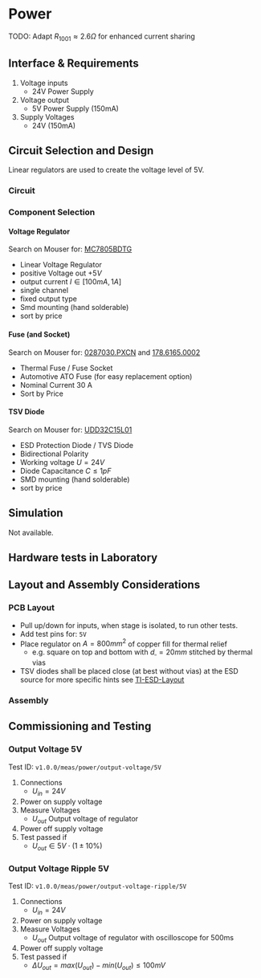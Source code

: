 # Power

TODO: Adapt $R_{1001} \approx 2.6 \Omega$ for enhanced current sharing

## Interface & Requirements

1. Voltage inputs
    - 24V Power Supply
2. Voltage output
    - 5V Power Supply (150mA)
3. Supply Voltages
    - 24V (150mA)

## Circuit Selection and Design

Linear regulators are used to create the voltage level of 5V.

### Circuit

### Component Selection

#### Voltage Regulator

Search on Mouser for: [MC7805BDTG](https://mou.sr/4eRkZ1s)

- Linear Voltage Regulator
- positive Voltage out $+5V$
- output current $I \in [100mA, 1A]$
- single channel
- fixed output type
- Smd mounting (hand solderable)
- sort by price

#### Fuse (and Socket)

Search on Mouser for: [0287030.PXCN](https://mou.sr/4g1gvqn) and
[178.6165.0002](https://mou.sr/41i6eSk)

- Thermal Fuse / Fuse Socket
- Automotive ATO Fuse (for easy replacement option)
- Nominal Current 30 A
- Sort by Price

#### TSV Diode

Search on Mouser for: [UDD32C15L01](https://mou.sr/49jd2AR)

- ESD Protection Diode / TVS Diode
- Bidirectional Polarity
- Working voltage $U = 24V$
- Diode Capacitance $C \leq 1pF$
- SMD mounting (hand solderable)
- sort by price

## Simulation

Not available.

## Hardware tests in Laboratory

## Layout and Assembly Considerations

### PCB Layout

- Pull up/down for inputs, when stage is isolated, to run other tests.
- Add test pins for: `5V`
- Place regulator on $A=800mm^2$ of copper fill for thermal relief
    - e.g. square on top and bottom with $d_\square = 20mm$ stitched by thermal
    vias
- TSV diodes shall be placed close (at best without vias) at the ESD source for
more specific hints see
[TI-ESD-Layout](https://www.ti.com/lit/an/slva680a/slva680a.pdf?ts=1732384419368)

### Assembly

## Commissioning and Testing

### Output Voltage 5V

Test ID: `v1.0.0/meas/power/output-voltage/5V`

1. Connections
    - $U_{in} = 24V$
2. Power on supply voltage
3. Measure Voltages
    - $U_{out}$ Output voltage of regulator
4. Power off supply voltage
5. Test passed if
    - $U_{out} \in 5V \cdot (1 \pm 10\%)$

### Output Voltage Ripple 5V

Test ID: `v1.0.0/meas/power/output-voltage-ripple/5V`

1. Connections
    - $U_{in} = 24V$
2. Power on supply voltage
3. Measure Voltages
    - $U_{out}$ Output voltage of regulator with oscilloscope for 500ms
4. Power off supply voltage
5. Test passed if
    - $\Delta U_{out} = max(U_{out}) - min(U_{out}) \leq 100mV$
